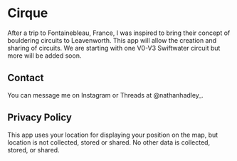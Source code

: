 # Cirque

After a trip to Fontainebleau, France, I was inspired to bring their concept of bouldering circuits to Leavenworth. This app will allow the creation and sharing of circuits. We are starting with one V0-V3 Swiftwater circuit but more will be added soon.

## Contact

You can message me on Instagram or Threads at @nathanhadley_. 

## Privacy Policy

This app uses your location for displaying your position on the map, but location is not collected, stored or shared. No other data is collected, stored, or shared.
